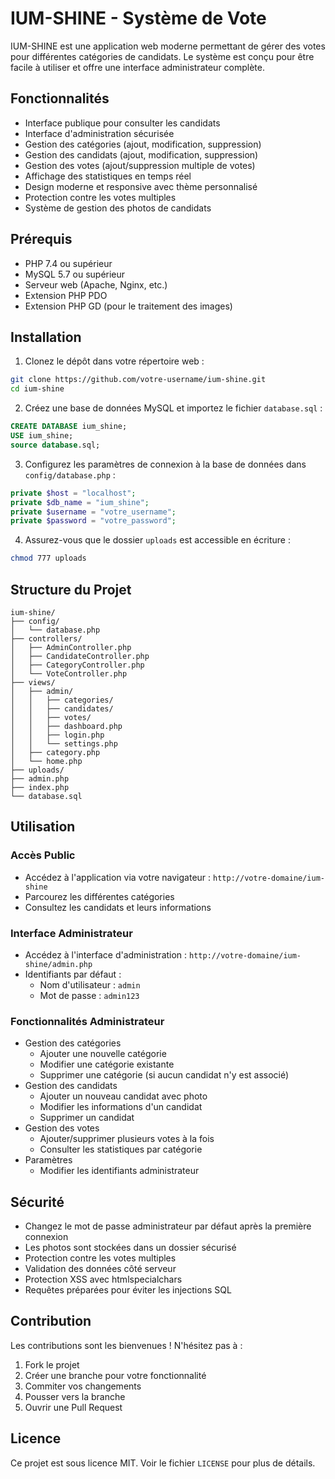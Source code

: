 # IUM-SHINE - Système de Vote

IUM-SHINE est une application web moderne permettant de gérer des votes pour différentes catégories de candidats. Le système est conçu pour être facile à utiliser et offre une interface administrateur complète.

## Fonctionnalités

- Interface publique pour consulter les candidats
- Interface d'administration sécurisée
- Gestion des catégories (ajout, modification, suppression)
- Gestion des candidats (ajout, modification, suppression)
- Gestion des votes (ajout/suppression multiple de votes)
- Affichage des statistiques en temps réel
- Design moderne et responsive avec thème personnalisé
- Protection contre les votes multiples
- Système de gestion des photos de candidats

## Prérequis

- PHP 7.4 ou supérieur
- MySQL 5.7 ou supérieur
- Serveur web (Apache, Nginx, etc.)
- Extension PHP PDO
- Extension PHP GD (pour le traitement des images)

## Installation

1. Clonez le dépôt dans votre répertoire web :
```bash
git clone https://github.com/votre-username/ium-shine.git
cd ium-shine
```

2. Créez une base de données MySQL et importez le fichier `database.sql` :
```sql
CREATE DATABASE ium_shine;
USE ium_shine;
source database.sql;
```

3. Configurez les paramètres de connexion à la base de données dans `config/database.php` :
```php
private $host = "localhost";
private $db_name = "ium_shine";
private $username = "votre_username";
private $password = "votre_password";
```

4. Assurez-vous que le dossier `uploads` est accessible en écriture :
```bash
chmod 777 uploads
```

## Structure du Projet

```
ium-shine/
├── config/
│   └── database.php
├── controllers/
│   ├── AdminController.php
│   ├── CandidateController.php
│   ├── CategoryController.php
│   └── VoteController.php
├── views/
│   ├── admin/
│   │   ├── categories/
│   │   ├── candidates/
│   │   ├── votes/
│   │   ├── dashboard.php
│   │   ├── login.php
│   │   └── settings.php
│   ├── category.php
│   └── home.php
├── uploads/
├── admin.php
├── index.php
└── database.sql
```

## Utilisation

### Accès Public
- Accédez à l'application via votre navigateur : `http://votre-domaine/ium-shine`
- Parcourez les différentes catégories
- Consultez les candidats et leurs informations

### Interface Administrateur
- Accédez à l'interface d'administration : `http://votre-domaine/ium-shine/admin.php`
- Identifiants par défaut :
  - Nom d'utilisateur : `admin`
  - Mot de passe : `admin123`

### Fonctionnalités Administrateur
- Gestion des catégories
  - Ajouter une nouvelle catégorie
  - Modifier une catégorie existante
  - Supprimer une catégorie (si aucun candidat n'y est associé)
- Gestion des candidats
  - Ajouter un nouveau candidat avec photo
  - Modifier les informations d'un candidat
  - Supprimer un candidat
- Gestion des votes
  - Ajouter/supprimer plusieurs votes à la fois
  - Consulter les statistiques par catégorie
- Paramètres
  - Modifier les identifiants administrateur

## Sécurité

- Changez le mot de passe administrateur par défaut après la première connexion
- Les photos sont stockées dans un dossier sécurisé
- Protection contre les votes multiples
- Validation des données côté serveur
- Protection XSS avec htmlspecialchars
- Requêtes préparées pour éviter les injections SQL

## Contribution

Les contributions sont les bienvenues ! N'hésitez pas à :
1. Fork le projet
2. Créer une branche pour votre fonctionnalité
3. Commiter vos changements
4. Pousser vers la branche
5. Ouvrir une Pull Request

## Licence

Ce projet est sous licence MIT. Voir le fichier `LICENSE` pour plus de détails. 